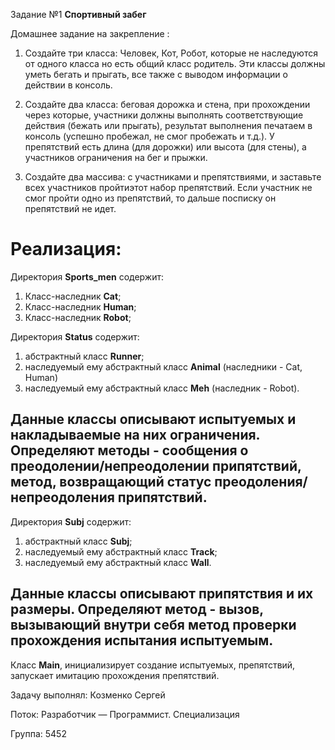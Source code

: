 Задание №1 __Спортивный забег__

Домашнее задание на закрепление :
1) Создайте три класса: Человек, Кот, Робот, которые не наследуются от одного класса но есть общий класс родитель. Эти классы должны уметь бегать и прыгать, все также с выводом информации о действии в консоль.

2) Создайте два класса: беговая дорожка и стена, при прохождении через которые, участники должны выполнять соответствующие действия (бежать или прыгать), результат выполнения печатаем в консоль (успешно пробежал, не смог пробежать и т.д.). У препятствий есть длина (для дорожки) или высота (для стены), а участников ограничения на бег и прыжки.

3) Создайте два массива: с участниками и препятствиями, и заставьте всех участников пройтиэтот набор препятствий. Если участник не смог пройти одно из препятствий, то дальше посписку он препятствий не идет.

# Реализация:

Директория __Sports_men__ содержит:
1. Класс-наследник __Cat__;
2. Класс-наследник __Human__;
3. Класс-наследник __Robot__;

Директория __Status__ содержит:
1. абстрактный класс __Runner__;
2. наследуемый ему абстрактный класс __Animal__ (наследники - Cat, Human)
3. наследуемый ему абстрактный класс __Meh__ (наследник - Robot). 

Данные классы описывают испытуемых и накладываемые на них ограничения. Определяют методы - сообщения о преодолении/непреодолении припятствий, метод, возвращающий статус преодоления/непреодоления припятствий.
----------------------------------------------------------------------------------------

Директория __Subj__ содержит:
1. абстрактный класс __Subj__;
2. наследуемый ему абстрактный класс __Track__;
3. наследуемый ему абстрактный класс __Wall__. 

Данные классы описывают припятствия и их размеры. Определяют метод - вызов, вызывающий внутри себя метод проверки прохождения испытания испытуемым.
----------------------------------------------------------------------------------------

Класс __Main__, инициализирует создание испытуемых, препятствий, запускает имитацию прохождения препятствий.

Задачу выполнял: Козменко Сергей

Поток: Разработчик — Программист. Специализация

Группа: 5452
